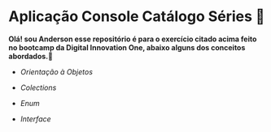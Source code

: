 # Aplicação Console Catálogo Séries :movie_camera:

**Olá! sou Anderson esse repositório é para o exercício citado acima feito no bootcamp da Digital Innovation One, abaixo alguns dos conceitos abordados.**:wave:

- _Orientação à Objetos_

- _Colections_

- _Enum_

- _Interface_

  
